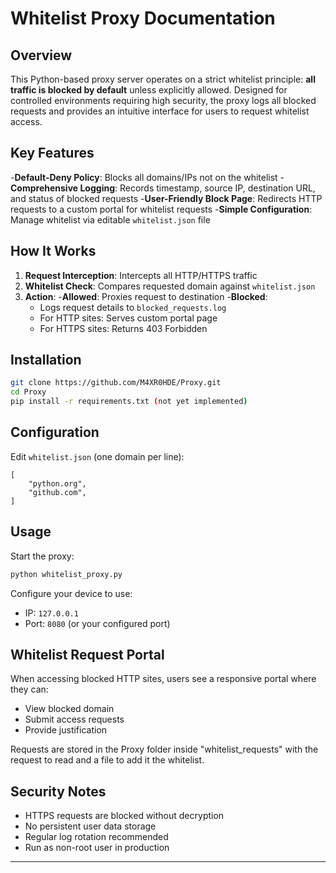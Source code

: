 # Whitelist Proxy Documentation

## Overview
This Python-based proxy server operates on a strict whitelist principle: **all traffic is blocked by default** unless explicitly allowed. Designed for controlled environments requiring high security, the proxy logs all blocked requests and provides an intuitive interface for users to request whitelist access.

## Key Features
-**Default-Deny Policy**: Blocks all domains/IPs not on the whitelist
-**Comprehensive Logging**: Records timestamp, source IP, destination URL, and status of blocked requests
-**User-Friendly Block Page**: Redirects HTTP requests to a custom portal for whitelist requests
-**Simple Configuration**: Manage whitelist via editable `whitelist.json` file

## How It Works
1. **Request Interception**: Intercepts all HTTP/HTTPS traffic
2. **Whitelist Check**: Compares requested domain against `whitelist.json`
3. **Action**:
   -**Allowed**: Proxies request to destination
   -**Blocked**:
     - Logs request details to `blocked_requests.log`
     - For HTTP sites: Serves custom portal page
     - For HTTPS sites: Returns 403 Forbidden

## Installation
```bash
git clone https://github.com/M4XR0HDE/Proxy.git
cd Proxy
pip install -r requirements.txt (not yet implemented)
```

## Configuration
Edit `whitelist.json` (one domain per line):
```
[
    "python.org",
    "github.com",
]
```

## Usage
Start the proxy:
```bash
python whitelist_proxy.py
```

Configure your device to use:
- IP: `127.0.0.1`
- Port: `8080` (or your configured port)

## Whitelist Request Portal
When accessing blocked HTTP sites, users see a responsive portal where they can:
- View blocked domain
- Submit access requests
- Provide justification

Requests are stored in the Proxy folder inside "whitelist_requests" with the request to read and a file to add it the whitelist.

## Security Notes
- HTTPS requests are blocked without decryption
- No persistent user data storage
- Regular log rotation recommended
- Run as non-root user in production

---
